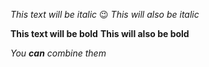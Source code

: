 *This text will be italic* :wink:
_This will also be italic_

**This text will be bold**
__This will also be bold__

_You **can** combine them_
